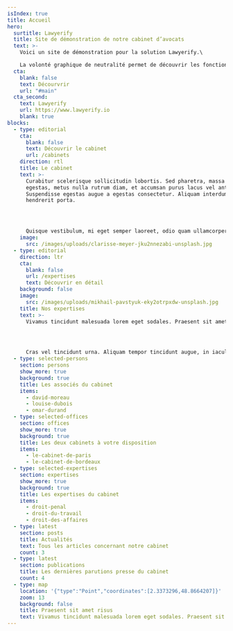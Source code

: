 ```yaml
---
isIndex: true
title: Accueil
hero:
  surtitle: Lawyerify
  title: Site de démonstration de notre cabinet d’avocats
  text: >-
    Voici un site de démonstration pour la solution Lawyerify.\

    La volonté graphique de neutralité permet de découvrir les fonctionnalités et les informations possibles à renseigner.
  cta:
    blank: false
    text: Décourvrir
    url: "#main"
  cta_second:
    text: Lawyerify
    url: https://www.lawyerify.io
    blank: true
blocks:
  - type: editorial
    cta:
      blank: false
      text: Découvrir le cabinet
      url: /cabinets
    direction: rtl
    title: Le cabinet
    text: >-
      Curabitur scelerisque sollicitudin lobortis. Sed pharetra, massa eu varius
      egestas, metus nulla rutrum diam, et accumsan purus lacus vel ante.
      Suspendisse egestas augue a egestas consectetur. Aliquam interdum
      hendrerit porta.




      Quisque vestibulum, mi eget semper laoreet, odio quam ullamcorper turpis, auctor fermentum magna leo eget nisi. Fusce id imperdiet nunc. Mauris tincidunt velit sed rhoncus tincidunt. Vestibulum vulputate odio eget risus lacinia, eget sollicitudin lectus dictum. Donec varius velit nisi, a accumsan odio molestie ut. Donec quis tristique elit. Nunc tempus tempor neque a fringilla.
    image:
      src: /images/uploads/clarisse-meyer-jku2nnezabi-unsplash.jpg
  - type: editorial
    direction: ltr
    cta:
      blank: false
      url: /expertises
      text: Découvrir en détail
    background: false
    image:
      src: /images/uploads/mikhail-pavstyuk-eky2otrpxdw-unsplash.jpg
    title: Nos expertises
    text: >-
      Vivamus tincidunt malesuada lorem eget sodales. Praesent sit amet risus augue. Aliquam gravida posuere lectus ut volutpat. Quisque sed tortor vel tortor tincidunt tristique id nec urna. Nunc tempus felis ante, eget commodo ex ullamcorper eu. 




      Cras vel tincidunt urna. Aliquam tempor tincidunt augue, in iaculis neque consectetur et.
  - type: selected-persons
    section: persons
    show_more: true
    background: true
    title: Les associés du cabinet
    items:
      - david-moreau
      - louise-dubois
      - omar-durand
  - type: selected-offices
    section: offices
    show_more: true
    background: true
    title: Les deux cabinets à votre disposition
    items:
      - le-cabinet-de-paris
      - le-cabinet-de-bordeaux
  - type: selected-expertises
    section: expertises
    show_more: true
    background: true
    title: Les expertises du cabinet
    items:
      - droit-penal
      - droit-du-travail
      - droit-des-affaires
  - type: latest
    section: posts
    title: Actualités
    text: Tous les articles concernant notre cabinet
    count: 3
  - type: latest
    section: publications
    title: Les dernières parutions presse du cabinet
    count: 4
  - type: map
    location: '{"type":"Point","coordinates":[2.3373296,48.8664207]}'
    zoom: 13
    background: false
    title: Praesent sit amet risus
    text: Vivamus tincidunt malesuada lorem eget sodales. Praesent sit amet risus
---
```

